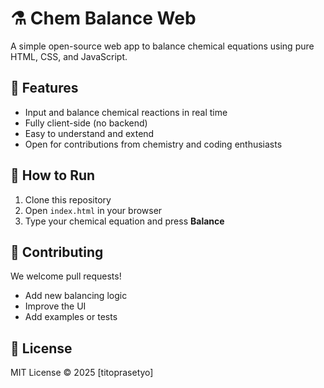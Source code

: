 # ⚗️ Chem Balance Web

A simple open-source web app to balance chemical equations using pure HTML, CSS, and JavaScript.

## 🚀 Features
- Input and balance chemical reactions in real time
- Fully client-side (no backend)
- Easy to understand and extend
- Open for contributions from chemistry and coding enthusiasts

## 🧩 How to Run
1. Clone this repository
2. Open `index.html` in your browser
3. Type your chemical equation and press **Balance**

## 🤝 Contributing
We welcome pull requests!
- Add new balancing logic
- Improve the UI
- Add examples or tests

## 📄 License
MIT License © 2025 [titoprasetyo]
